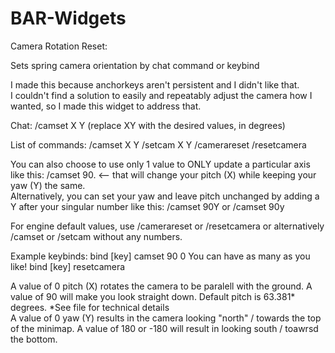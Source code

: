 # BAR-Widgets

Camera Rotation Reset:

Sets spring camera orientation by chat command or keybind

I made this because anchorkeys aren't persistent and I didn't like that. <br>
I couldn't find a solution to easily and repeatably adjust the camera how I wanted, so I made this widget to address that.


Chat: /camset X Y  (replace XY with the desired values, in degrees)

List of commands: /camset X Y     /setcam X Y
                  /camerareset    /resetcamera  
   
You can also choose to use only 1 value to ONLY update a particular axis like this: /camset 90. <-- that will change your pitch (X) while keeping your yaw (Y) the same.<br>
Alternatively, you can set your yaw and leave pitch unchanged by adding a Y after your singular number like this: /camset 90Y  or  /camset 90y

    
For engine default values, use /camerareset or /resetcamera or alternatively /camset or /setcam without any numbers.

Example keybinds:     bind [key] camset 90 0       You can have as many as you like!
                      bind [key] resetcamera

A value of 0 pitch (X) rotates the camera to be paralell with the ground. A value of 90 will make you look straight down. Default pitch is 63.381* degrees. *See file for technical details<br>
A value of 0 yaw (Y) results in the camera looking "north" / towards the top of the minimap. A value of 180 or -180 will result in looking south / toawrsd the bottom.
